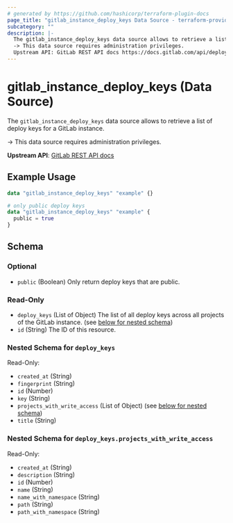 ```yaml
---
# generated by https://github.com/hashicorp/terraform-plugin-docs
page_title: "gitlab_instance_deploy_keys Data Source - terraform-provider-gitlab"
subcategory: ""
description: |-
  The gitlab_instance_deploy_keys data source allows to retrieve a list of deploy keys for a GitLab instance.
  -> This data source requires administration privileges.
  Upstream API: GitLab REST API docs https://docs.gitlab.com/api/deploy_keys/#list-all-deploy-keys
---
```


# gitlab_instance_deploy_keys (Data Source)

The `gitlab_instance_deploy_keys` data source allows to retrieve a list of deploy keys for a GitLab instance.

-> This data source requires administration privileges.

**Upstream API**: [GitLab REST API docs](https://docs.gitlab.com/api/deploy_keys/#list-all-deploy-keys)

## Example Usage

```terraform
data "gitlab_instance_deploy_keys" "example" {}

# only public deploy keys
data "gitlab_instance_deploy_keys" "example" {
  public = true
}
```

<!-- schema generated by tfplugindocs -->
## Schema

### Optional

- `public` (Boolean) Only return deploy keys that are public.

### Read-Only

- `deploy_keys` (List of Object) The list of all deploy keys across all projects of the GitLab instance. (see [below for nested schema](#nestedatt--deploy_keys))
- `id` (String) The ID of this resource.

<a id="nestedatt--deploy_keys"></a>
### Nested Schema for `deploy_keys`

Read-Only:

- `created_at` (String)
- `fingerprint` (String)
- `id` (Number)
- `key` (String)
- `projects_with_write_access` (List of Object) (see [below for nested schema](#nestedobjatt--deploy_keys--projects_with_write_access))
- `title` (String)

<a id="nestedobjatt--deploy_keys--projects_with_write_access"></a>
### Nested Schema for `deploy_keys.projects_with_write_access`

Read-Only:

- `created_at` (String)
- `description` (String)
- `id` (Number)
- `name` (String)
- `name_with_namespace` (String)
- `path` (String)
- `path_with_namespace` (String)
